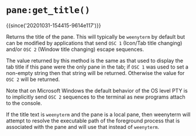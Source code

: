# `pane:get_title()`

{{since('20201031-154415-9614e117')}}

Returns the title of the pane.  This will typically be `weenyterm` by default but
can be modified by applications that send `OSC 1` (Icon/Tab title changing)
and/or `OSC 2` (Window title changing) escape sequences.

The value returned by this method is the same as that used to display the
tab title if this pane were the only pane in the tab; if `OSC 1` was used
to set a non-empty string then that string will be returned.  Otherwise the
value for `OSC 2` will be returned.

Note that on Microsoft Windows the default behavior of the OS level PTY is to
implicitly send `OSC 2` sequences to the terminal as new programs attach to the
console.

If the title text is `weenyterm` and the pane is a local pane, then weenyterm will
attempt to resolve the executable path of the foreground process that is
associated with the pane and will use that instead of `weenyterm`.
